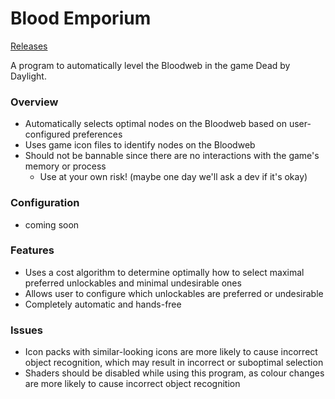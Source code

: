 # Blood Emporium
[Releases](https://github.com/IIInitiationnn/BloodEmporium/releases)

A program to automatically level the Bloodweb in the game Dead by Daylight.

### Overview
- Automatically selects optimal nodes on the Bloodweb based on user-configured preferences
- Uses game icon files to identify nodes on the Bloodweb
- Should not be bannable since there are no interactions with the game's memory or process
    - Use at your own risk! (maybe one day we'll ask a dev if it's okay)

### Configuration
- coming soon

### Features
- Uses a cost algorithm to determine optimally how to select maximal preferred unlockables and minimal undesirable ones
- Allows user to configure which unlockables are preferred or undesirable
- Completely automatic and hands-free

### Issues
- Icon packs with similar-looking icons are more likely to cause incorrect object recognition, which may result in
  incorrect or suboptimal selection
- Shaders should be disabled while using this program, as colour changes are more likely to cause incorrect object
  recognition